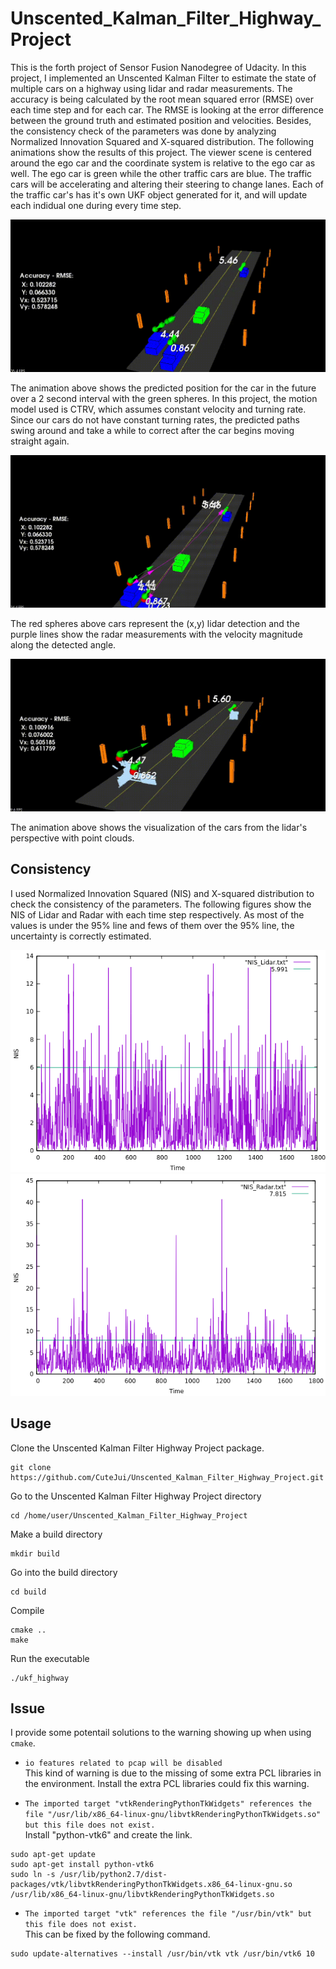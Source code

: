 # Unscented_Kalman_Filter_Highway_Project
This is the forth project of Sensor Fusion Nanodegree of Udacity. In this project, I implemented an Unscented Kalman Filter to estimate the state of multiple cars on a highway using lidar and radar measurements. The accuracy is being calculated by the root mean squared error (RMSE) over each time step and for each car. The RMSE is looking at the error difference between the ground truth and estimated position and velocities. Besides, the consistency check of the parameters was done by analyzing Normalized Innovation Squared and X-squared distribution. The following animations show the results of this project. The viewer scene is centered around the ego car and the coordinate system is relative to the ego car as well. The ego car is green while the other traffic cars are blue. The traffic cars will be accelerating and altering their steering to change lanes. Each of the traffic car's has it's own UKF object generated for it, and will update each indidual one during every time step.

<img src="readme_resource/highway_1.gif">

The animation above shows the predicted position for the car in the future over a 2 second interval with the green spheres. In this project, the motion model used is CTRV, which assumes constant velocity and turning rate. Since our cars do not have constant turning rates, the predicted paths swing around and take a while to correct after the car begins moving straight again.

<img src="readme_resource/highway_2.gif">

The red spheres above cars represent the (x,y) lidar detection and the purple lines show the radar measurements with the velocity magnitude along the detected angle.

<img src="readme_resource/highway_3.gif">

The animation above shows the visualization of the cars from the lidar's perspective with point clouds.

## Consistency
I used Normalized Innovation Squared (NIS) and X-squared distribution to check the consistency of the parameters. The following figures show the NIS of Lidar and Radar with each time step respectively. As most of the values is under the 95% line and fews of them over the 95% line, the uncertainty is correctly estimated.

<img src="readme_resource/NIS_Lidar.png">
<img src="readme_resource/NIS_Radar.png">


## Usage
Clone the Unscented Kalman Filter Highway Project package.
```
git clone https://github.com/CuteJui/Unscented_Kalman_Filter_Highway_Project.git
```
Go to the Unscented Kalman Filter Highway Project directory
```
cd /home/user/Unscented_Kalman_Filter_Highway_Project
```
Make a build directory
```
mkdir build
```
Go into the build directory
```
cd build
```
Compile
```
cmake ..
make
```
Run the executable
```
./ukf_highway
```

## Issue
I provide some potentail solutions to the warning showing up when using `cmake`.
- `io features related to pcap will be disabled` \
This kind of warning is due to the missing of some extra PCL libraries in the environment. Install the extra PCL libraries could fix this warning.

- `The imported target "vtkRenderingPythonTkWidgets" references the file "/usr/lib/x86_64-linux-gnu/libvtkRenderingPythonTkWidgets.so" but this file does not exist.` \
Install "python-vtk6" and create the link.
```
sudo apt-get update
sudo apt-get install python-vtk6
sudo ln -s /usr/lib/python2.7/dist-packages/vtk/libvtkRenderingPythonTkWidgets.x86_64-linux-gnu.so /usr/lib/x86_64-linux-gnu/libvtkRenderingPythonTkWidgets.so
```

- `The imported target "vtk" references the file "/usr/bin/vtk" but this file does not exist.` \
This can be fixed by the following command.
```
sudo update-alternatives --install /usr/bin/vtk vtk /usr/bin/vtk6 10
```
